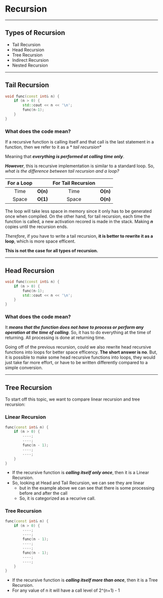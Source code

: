 # Recursion

---

## Types of Recursion

- Tail Recursion
- Head Recursion
- Tree Recursion
- Indirect Recursion
- Nested Recursion

---

## Tail Recursion

```c++
void func(const int& n) {
    if (n > 0) {
        std::cout << n << '\n';
        func(n-1);
    }
}
```

### What does the code mean?

If a recursive function is calling itself and that call is the last statement in a function, then we refer to it as a *
*tail recursion**

Meaning that _**everything is performed at calling time only**_.

_**However**_, this is recursive implementation is similar to a standard loop. So, _what is the difference between tail
recursion and a loop?_

| For a Loop |          | For Tail Recursion |          |
|:----------:|:---------|:------------------:|:---------|
|    Time    | **O(n)** |        Time        | **O(n)** |
|   Space    | **O(1)** |       Space        | **O(n)** |

The loop will take less space in memory since it only has to be generated once when compiled. On the other hand, for tail recursion, each time the function is called, a new activation recored is made in the stack. Making _**n**_ copies until the recursion ends.

_Therefore_, if you have to write a tail recursion, **it is better to rewrite it as a loop**, which is more space efficent.

**This is not the case for all types of recursion.**

---

## Head Recursion

``` c++
void func(const int& n) {
    if (n > 0) {
        func(n-1);
        std::cout << n << '\n';
    }
}
```

### What does the code mean?

It _**means that the function does not have to process or perform any operation at the time of calling**_. So, it has to do everything at the time of returning. All processing is done at returning time.

Going off of the previous recursion, could we also rewrite head recursive functions into loops for better space efficency. **The short answer is no**. But, it is possible to make some head recursive functions into loops, they would just take far more effort, or have to be written differently compared to a simple conversion.

---

## Tree Recursion

To start off this topic, we want to compare linear recursion and tree recursion:

### Linear Recursion

``` c++
func(const int& n) {
    if (n > 0) {
        ----;
        ----;
        func(n - 1);
        ----;
        ----;
    }
}
```

- If the recursive function is **_calling itself only once_**, then it is a Linear Recursion.
- So, looking at Head and Tail Recursion, we can see they are linear
  - but in the example above we can see that there is some processing before and after the call
  - So, it is categorized as a recurive call.

### Tree Recursion

``` c++
func(const int& n) {
    if (n > 0) {
        ----;
        ----;
        func(n - 1);
        ----;
        ----;
        func(n - 1);
        ----;
        ----;
    }
}
```

- If the recursive function is **_calling itself more than once_**, then it is a Tree Recursion.
- For any value of n it will have a call level of 2^(n+1) - 1